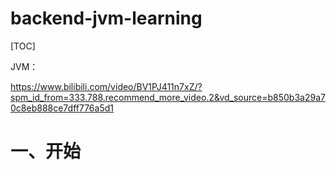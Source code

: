 # backend-jvm-learning

[TOC]

JVM：

https://www.bilibili.com/video/BV1PJ411n7xZ/?spm_id_from=333.788.recommend_more_video.2&vd_source=b850b3a29a70c8eb888ce7dff776a5d1

# 一、开始

